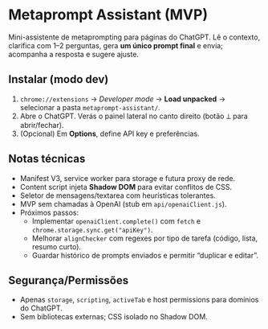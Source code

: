 # Metaprompt Assistant (MVP)

Mini-assistente de metaprompting para páginas do ChatGPT. Lê o contexto, clarifica com 1–2 perguntas, gera **um único prompt final** e envia; acompanha a resposta e sugere ajuste.

## Instalar (modo dev)
1. `chrome://extensions` → *Developer mode* → **Load unpacked** → selecionar a pasta `metaprompt-assistant/`.
2. Abre o ChatGPT. Verás o painel lateral no canto direito (botão ⟂ para abrir/fechar).
3. (Opcional) Em **Options**, define API key e preferências.

## Notas técnicas
- Manifest V3, service worker para storage e futura proxy de rede.
- Content script injeta **Shadow DOM** para evitar conflitos de CSS.
- Seletor de mensagens/textarea com heurísticas tolerantes.
- MVP sem chamadas à OpenAI (stub em `api/openaiClient.js`).
- Próximos passos:
  - Implementar `openaiClient.complete()` com `fetch` e `chrome.storage.sync.get("apiKey")`.
  - Melhorar `alignChecker` com regexes por tipo de tarefa (código, lista, resumo curto).
  - Guardar histórico de prompts enviados e permitir “duplicar e editar”.

## Segurança/Permissões
- Apenas `storage`, `scripting`, `activeTab` e host permissions para domínios do ChatGPT.
- Sem bibliotecas externas; CSS isolado no Shadow DOM.
